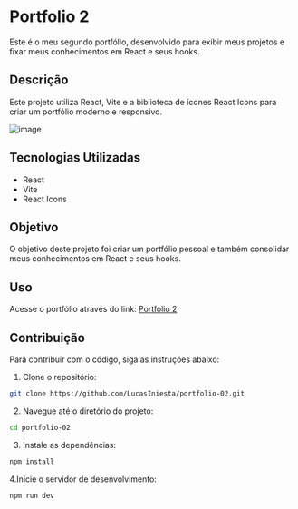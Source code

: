 # Portfolio 2

Este é o meu segundo portfólio, desenvolvido para exibir meus projetos e fixar meus conhecimentos em React e seus hooks.

## Descrição

Este projeto utiliza React, Vite e a biblioteca de ícones React Icons para criar um portfólio moderno e responsivo.

![image](https://github.com/user-attachments/assets/66448655-4ec9-40e3-bae9-48d9839c141d)


## Tecnologias Utilizadas

- React
- Vite
- React Icons

## Objetivo

O objetivo deste projeto foi criar um portfólio pessoal e também consolidar meus conhecimentos em React e seus hooks.

## Uso

Acesse o portfólio através do link: [Portfolio 2](https://portfolio-02-one-lyart.vercel.app/)

## Contribuição

Para contribuir com o código, siga as instruções abaixo:

1. Clone o repositório:
```bash
git clone https://github.com/LucasIniesta/portfolio-02.git
```

2. Navegue até o diretório do projeto:
```bash
cd portfolio-02
```

3. Instale as dependências:
```bash
npm install
```

4.Inicie o servidor de desenvolvimento:
```bash
npm run dev
```



